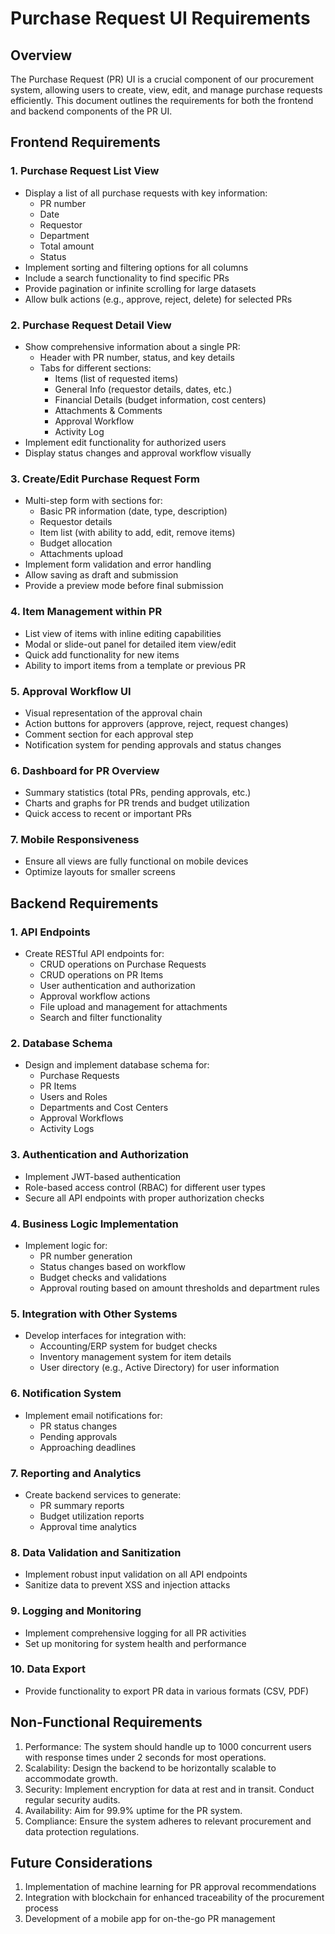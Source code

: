 # Purchase Request UI Requirements

## Overview
The Purchase Request (PR) UI is a crucial component of our procurement system, allowing users to create, view, edit, and manage purchase requests efficiently. This document outlines the requirements for both the frontend and backend components of the PR UI.

## Frontend Requirements

### 1. Purchase Request List View
- Display a list of all purchase requests with key information:
  - PR number
  - Date
  - Requestor
  - Department
  - Total amount
  - Status
- Implement sorting and filtering options for all columns
- Include a search functionality to find specific PRs
- Provide pagination or infinite scrolling for large datasets
- Allow bulk actions (e.g., approve, reject, delete) for selected PRs

### 2. Purchase Request Detail View
- Show comprehensive information about a single PR:
  - Header with PR number, status, and key details
  - Tabs for different sections:
    - Items (list of requested items)
    - General Info (requestor details, dates, etc.)
    - Financial Details (budget information, cost centers)
    - Attachments & Comments
    - Approval Workflow
    - Activity Log
- Implement edit functionality for authorized users
- Display status changes and approval workflow visually

### 3. Create/Edit Purchase Request Form
- Multi-step form with sections for:
  - Basic PR information (date, type, description)
  - Requestor details
  - Item list (with ability to add, edit, remove items)
  - Budget allocation
  - Attachments upload
- Implement form validation and error handling
- Allow saving as draft and submission
- Provide a preview mode before final submission

### 4. Item Management within PR
- List view of items with inline editing capabilities
- Modal or slide-out panel for detailed item view/edit
- Quick add functionality for new items
- Ability to import items from a template or previous PR

### 5. Approval Workflow UI
- Visual representation of the approval chain
- Action buttons for approvers (approve, reject, request changes)
- Comment section for each approval step
- Notification system for pending approvals and status changes

### 6. Dashboard for PR Overview
- Summary statistics (total PRs, pending approvals, etc.)
- Charts and graphs for PR trends and budget utilization
- Quick access to recent or important PRs

### 7. Mobile Responsiveness
- Ensure all views are fully functional on mobile devices
- Optimize layouts for smaller screens

## Backend Requirements

### 1. API Endpoints
- Create RESTful API endpoints for:
  - CRUD operations on Purchase Requests
  - CRUD operations on PR Items
  - User authentication and authorization
  - Approval workflow actions
  - File upload and management for attachments
  - Search and filter functionality

### 2. Database Schema
- Design and implement database schema for:
  - Purchase Requests
  - PR Items
  - Users and Roles
  - Departments and Cost Centers
  - Approval Workflows
  - Activity Logs

### 3. Authentication and Authorization
- Implement JWT-based authentication
- Role-based access control (RBAC) for different user types
- Secure all API endpoints with proper authorization checks

### 4. Business Logic Implementation
- Implement logic for:
  - PR number generation
  - Status changes based on workflow
  - Budget checks and validations
  - Approval routing based on amount thresholds and department rules

### 5. Integration with Other Systems
- Develop interfaces for integration with:
  - Accounting/ERP system for budget checks
  - Inventory management system for item details
  - User directory (e.g., Active Directory) for user information

### 6. Notification System
- Implement email notifications for:
  - PR status changes
  - Pending approvals
  - Approaching deadlines

### 7. Reporting and Analytics
- Create backend services to generate:
  - PR summary reports
  - Budget utilization reports
  - Approval time analytics

### 8. Data Validation and Sanitization
- Implement robust input validation on all API endpoints
- Sanitize data to prevent XSS and injection attacks

### 9. Logging and Monitoring
- Implement comprehensive logging for all PR activities
- Set up monitoring for system health and performance

### 10. Data Export
- Provide functionality to export PR data in various formats (CSV, PDF)

## Non-Functional Requirements

1. Performance: The system should handle up to 1000 concurrent users with response times under 2 seconds for most operations.
2. Scalability: Design the backend to be horizontally scalable to accommodate growth.
3. Security: Implement encryption for data at rest and in transit. Conduct regular security audits.
4. Availability: Aim for 99.9% uptime for the PR system.
5. Compliance: Ensure the system adheres to relevant procurement and data protection regulations.

## Future Considerations

1. Implementation of machine learning for PR approval recommendations
2. Integration with blockchain for enhanced traceability of the procurement process
3. Development of a mobile app for on-the-go PR management